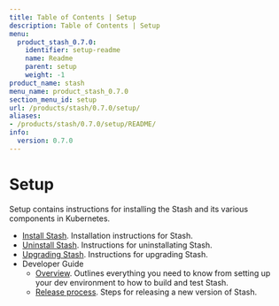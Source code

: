 ```yaml
---
title: Table of Contents | Setup
description: Table of Contents | Setup
menu:
  product_stash_0.7.0:
    identifier: setup-readme
    name: Readme
    parent: setup
    weight: -1
product_name: stash
menu_name: product_stash_0.7.0
section_menu_id: setup
url: /products/stash/0.7.0/setup/
aliases:
- /products/stash/0.7.0/setup/README/
info:
  version: 0.7.0
---
```


# Setup

Setup contains instructions for installing the Stash and its various components in Kubernetes.

- [Install Stash](/products/stash/0.7.0/setup/install). Installation instructions for Stash.
- [Uninstall Stash](/products/stash/0.7.0/setup/uninstall). Instructions for uninstallating Stash.
- [Upgrading Stash](/products/stash/0.7.0/setup/upgrade). Instructions for upgrading Stash.
- Developer Guide
  - [Overview](/products/stash/0.7.0/setup/developer-guide/overview). Outlines everything you need to know from setting up your dev environment to how to build and test Stash.
  - [Release process](/products/stash/0.7.0/setup/developer-guide/release). Steps for releasing a new version of Stash.
